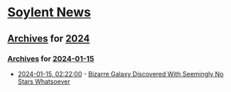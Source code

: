 # [Soylent News](../../../README.md)

## [Archives](../../index.md) for [2024](../index.md)

### [Archives](../../index.md) for [2024-01-15](index.md)

* [2024-01-15, 02:22:00](https://soylentnews.org/article.pl?sid=24/01/13/2213201&from=rss) - [Bizarre Galaxy Discovered With Seemingly No Stars Whatsoever](https://soylentnews.org/article.pl?sid=24/01/13/2213201&from=rss)
